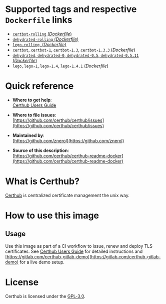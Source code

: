 # Supported tags and respective `Dockerfile` links

-	[`certbot-rolling` (*Dockerfile*)](https://github.com/certhub/certhub-certbot-docker/blob/master/Dockerfile)
-	[`dehydrated-rolling` (*Dockerfile*)](https://github.com/certhub/certhub-dehydrated-docker/blob/master/Dockerfile)
-	[`lego-rolling`, (*Dockerfile*)](https://github.com/certhub/certhub-lego-docker/blob/master/Dockerfile)
-	[`certbot`, `certbot-1`, `certbot-1.3`, `certbot-1.3.3` (*Dockerfile*)](https://github.com/certhub/certhub-certbot-docker/blob/v1.3.3/Dockerfile)
-	[`dehydrated`, `dehydrated-0`, `dehydrated-0.5`, `dehydrated-0.5.11` (*Dockerfile*)](https://github.com/certhub/certhub-dehydrated-docker/blob/v0.5.11/Dockerfile)
-	[`lego`, `lego-1`, `lego-1.4`, `lego-1.4.1` (*Dockerfile*)](https://github.com/certhub/certhub-lego-docker/blob/v1.4.1/Dockerfile)

# Quick reference

-	**Where to get help**:  
	[Certhub Users Guide](https://certhub.readthedocs.io/)

-	**Where to file issues**:  
	[https://github.com/certhub/certhub/issues](https://github.com/certhub/certhub/issues)

-	**Maintained by**:  
	[https://github.com/znerol](https://github.com/znerol)

-	**Source of this description**:  
	[https://github.com/certhub/certhub-readme-docker](https://github.com/certhub/certhub-readme-docker)

# What is Certhub?

[Certhub](https://certhub.io/) is centralized certificate management the unix way.

# How to use this image

## Usage

Use this image as part of a CI workflow to issue, renew and deploy TLS
certificates. See [Certhub Users Guide](https://certhub.readthedocs.io/) for
detailed instructions and
[https://gitlab.com/certhub-gitlab-demo](https://gitlab.com/certhub-gitlab-demo)
for a live demo setup.

# License

Certhub is licensed under the [GPL-3.0](https://github.com/certhub/certhub/blob/master/LICENSE.txt).
